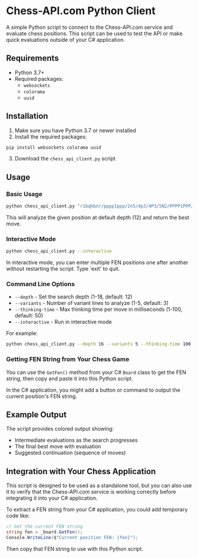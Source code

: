 # Chess-API.com Python Client

A simple Python script to connect to the Chess-API.com service and evaluate chess positions. This script can be used to test the API or make quick evaluations outside of your C# application.

## Requirements

- Python 3.7+
- Required packages:
  - `websockets`
  - `colorama`
  - `uuid`

## Installation

1. Make sure you have Python 3.7 or newer installed
2. Install the required packages:

```bash
pip install websockets colorama uuid
```

3. Download the `chess_api_client.py` script

## Usage

### Basic Usage

```bash
python chess_api_client.py "r1bqkbnr/pppp1ppp/2n5/4p3/4P3/5N2/PPPP1PPP/RNBQKB1R w KQkq - 0 3"
```

This will analyze the given position at default depth (12) and return the best move.

### Interactive Mode

```bash
python chess_api_client.py --interactive
```

In interactive mode, you can enter multiple FEN positions one after another without restarting the script. Type 'exit' to quit.

### Command Line Options

- `--depth` - Set the search depth (1-18, default: 12)
- `--variants` - Number of variant lines to analyze (1-5, default: 3)
- `--thinking-time` - Max thinking time per move in milliseconds (1-100, default: 50)
- `--interactive` - Run in interactive mode

For example:

```bash
python chess_api_client.py --depth 16 --variants 5 --thinking-time 100 "r1bqkbnr/pppp1ppp/2n5/4p3/4P3/5N2/PPPP1PPP/RNBQKB1R w KQkq - 0 3"
```

### Getting FEN String from Your Chess Game

You can use the `GetFen()` method from your C# `Board` class to get the FEN string, then copy and paste it into this Python script.

In the C# application, you might add a button or command to output the current position's FEN string.

## Example Output

The script provides colored output showing:
- Intermediate evaluations as the search progresses
- The final best move with evaluation
- Suggested continuation (sequence of moves)

## Integration with Your Chess Application

This script is designed to be used as a standalone tool, but you can also use it to verify that the Chess-API.com service is working correctly before integrating it into your C# application.

To extract a FEN string from your C# application, you could add temporary code like:

```csharp
// Get the current FEN string
string fen = _board.GetFen();
Console.WriteLine($"Current position FEN: {fen}");
```

Then copy that FEN string to use with this Python script. 